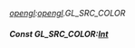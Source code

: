 _[opengl](../../modules/opengl/opengl-module.md):[opengl](../../modules/opengl/opengl-module.md).GL\_SRC\_COLOR_
##### Const GL\_SRC\_COLOR:[Int](../../modules/wonkey/wonkey-types-int.md)
